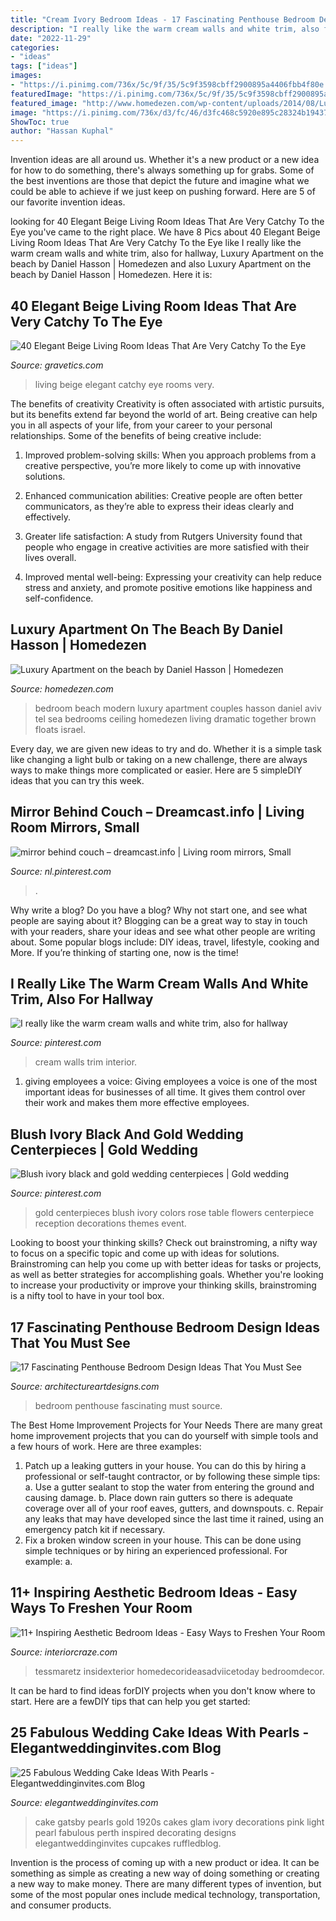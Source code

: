 ```yaml
---
title: "Cream Ivory Bedroom Ideas - 17 Fascinating Penthouse Bedroom Design Ideas That You Must See"
description: "I really like the warm cream walls and white trim, also for hallway"
date: "2022-11-29"
categories:
- "ideas"
tags: ["ideas"]
images:
- "https://i.pinimg.com/736x/5c/9f/35/5c9f3598cbff2900895a4406fbb4f80e.jpg"
featuredImage: "https://i.pinimg.com/736x/5c/9f/35/5c9f3598cbff2900895a4406fbb4f80e.jpg"
featured_image: "http://www.homedezen.com/wp-content/uploads/2014/08/Luxury-Apartment-on-the-beach-by-Daniel-Hasson-06.jpg"
image: "https://i.pinimg.com/736x/d3/fc/46/d3fc468c5920e895c28324b194370993--cream-walls-white-trim.jpg"
ShowToc: true
author: "Hassan Kuphal"
---
```



Invention ideas are all around us. Whether it's a new product or a new idea for how to do something, there's always something up for grabs. Some of the best inventions are those that depict the future and imagine what we could be able to achieve if we just keep on pushing forward. Here are 5 of our favorite invention ideas.

	

		
looking for 40 Elegant Beige Living Room Ideas That Are Very Catchy To the Eye you've came to the right place. We have 8 Pics about 40 Elegant Beige Living Room Ideas That Are Very Catchy To the Eye like I really like the warm cream walls and white trim, also for hallway, Luxury Apartment on the beach by Daniel Hasson | Homedezen and also Luxury Apartment on the beach by Daniel Hasson | Homedezen. Here it is:
		
    
## 40 Elegant Beige Living Room Ideas That Are Very Catchy To The Eye

<img loading=lazy src="http://www.gravetics.com/wp-content/uploads/2017/09/Beige-and-brown-living-room-decorating-ideas.jpg" onerror="this.onerror=null;this.src='https://tse2.mm.bing.net/th?id=OIP.s4ExyKjxt7Idm5FKHglWegHaJ4&amp;pid=15.1';" alt="40 Elegant Beige Living Room Ideas That Are Very Catchy To the Eye">

_Source: gravetics.com_

>living beige elegant catchy eye rooms very. 

	

The benefits of creativity
Creativity is often associated with artistic pursuits, but its benefits extend far beyond the world of art. Being creative can help you in all aspects of your life, from your career to your personal relationships.
Some of the benefits of being creative include:

1. Improved problem-solving skills: When you approach problems from a creative perspective, you’re more likely to come up with innovative solutions.

2. Enhanced communication abilities: Creative people are often better communicators, as they’re able to express their ideas clearly and effectively.

3. Greater life satisfaction: A study from Rutgers University found that people who engage in creative activities are more satisfied with their lives overall.

4. Improved mental well-being: Expressing your creativity can help reduce stress and anxiety, and promote positive emotions like happiness and self-confidence.

    
## Luxury Apartment On The Beach By Daniel Hasson | Homedezen

<img loading=lazy src="http://www.homedezen.com/wp-content/uploads/2014/08/Luxury-Apartment-on-the-beach-by-Daniel-Hasson-06.jpg" onerror="this.onerror=null;this.src='https://tse1.mm.bing.net/th?id=OIP.5c-1qAfTYmbHXNju3PaD8QHaEL&amp;pid=15.1';" alt="Luxury Apartment on the beach by Daniel Hasson | Homedezen">

_Source: homedezen.com_

>bedroom beach modern luxury apartment couples hasson daniel aviv tel sea bedrooms ceiling homedezen living dramatic together brown floats israel. 

	

Every day, we are given new ideas to try and do. Whether it is a simple task like changing a light bulb or taking on a new challenge, there are always ways to make things more complicated or easier. Here are 5 simpleDIY ideas that you can try this week.

    
## Mirror Behind Couch – Dreamcast.info | Living Room Mirrors, Small

<img loading=lazy src="https://i.pinimg.com/736x/5c/9f/35/5c9f3598cbff2900895a4406fbb4f80e.jpg" onerror="this.onerror=null;this.src='https://tse3.mm.bing.net/th?id=OIP.Bp4_9McVX-JrQGYM_kuK8gHaFj&amp;pid=15.1';" alt="mirror behind couch – dreamcast.info | Living room mirrors, Small">

_Source: nl.pinterest.com_

>. 

	

Why write a blog?
Do you have a blog? Why not start one, and see what people are saying about it? Blogging can be a great way to stay in touch with your readers, share your ideas and see what other people are writing about. Some popular blogs include: DIY ideas, travel, lifestyle, cooking and More. If you’re thinking of starting one, now is the time!

    
## I Really Like The Warm Cream Walls And White Trim, Also For Hallway

<img loading=lazy src="https://i.pinimg.com/736x/d3/fc/46/d3fc468c5920e895c28324b194370993--cream-walls-white-trim.jpg" onerror="this.onerror=null;this.src='https://tse4.mm.bing.net/th?id=OIP.RbEnYAD1KLkjYpHxJWYZtgHaJ3&amp;pid=15.1';" alt="I really like the warm cream walls and white trim, also for hallway">

_Source: pinterest.com_

>cream walls trim interior. 

	

1. giving employees a voice: Giving employees a voice is one of the most important ideas for businesses of all time. It gives them control over their work and makes them more effective employees.

    
## Blush Ivory Black And Gold Wedding Centerpieces | Gold Wedding

<img loading=lazy src="https://i.pinimg.com/736x/d0/df/31/d0df31ad05d3cc95a44b37192031c2ba--tiffany-wedding-wedding-gold.jpg" onerror="this.onerror=null;this.src='https://tse1.mm.bing.net/th?id=OIP.V5DFT8Wq3RVqvXCvcyq9TQHaLI&amp;pid=15.1';" alt="Blush ivory black and gold wedding centerpieces | Gold wedding">

_Source: pinterest.com_

>gold centerpieces blush ivory colors rose table flowers centerpiece reception decorations themes event. 

	

Looking to boost your thinking skills? Check out brainstroming, a nifty way to focus on a specific topic and come up with ideas for solutions. Brainstroming can help you come up with better ideas for tasks or projects, as well as better strategies for accomplishing goals. Whether you're looking to increase your productivity or improve your thinking skills, brainstroming is a nifty tool to have in your tool box.

    
## 17 Fascinating Penthouse Bedroom Design Ideas That You Must See

<img loading=lazy src="https://www.architectureartdesigns.com/wp-content/uploads/2015/07/36.jpg" onerror="this.onerror=null;this.src='https://tse3.mm.bing.net/th?id=OIP.RjbOmdCUrylfOLhcOI8vkAHaE6&amp;pid=15.1';" alt="17 Fascinating Penthouse Bedroom Design Ideas That You Must See">

_Source: architectureartdesigns.com_

>bedroom penthouse fascinating must source. 

	

The Best Home Improvement Projects for Your Needs
There are many great home improvement projects that you can do yourself with simple tools and a few hours of work. Here are three examples: 
1. Patch up a leaking gutters in your house. You can do this by hiring a professional or self-taught contractor, or by following these simple tips: 
a. Use a gutter sealant to stop the water from entering the ground and causing damage. 
b. Place down rain gutters so there is adequate coverage over all of your roof eaves, gutters, and downspouts. 
c. Repair any leaks that may have developed since the last time it rained, using an emergency patch kit if necessary.
2. Fix a broken window screen in your house. This can be done using simple techniques or by hiring an experienced professional. For example: 
a.

    
## 11+ Inspiring Aesthetic Bedroom Ideas - Easy Ways To Freshen Your Room

<img loading=lazy src="https://interiorcraze.com/wp-content/uploads/2020/07/aesthetic-bedroom-ideas9-e1595915776401.jpg" onerror="this.onerror=null;this.src='https://tse1.mm.bing.net/th?id=OIP.qlEvPWbzky6whbvHVxNpxQHaJ3&amp;pid=15.1';" alt="11+ Inspiring Aesthetic Bedroom Ideas - Easy Ways to Freshen Your Room">

_Source: interiorcraze.com_

>tessmaretz insidexterior homedecorideasadviicetoday bedroomdecor. 

	

It can be hard to find ideas forDIY projects when you don't know where to start. Here are a fewDIY tips that can help you get started: 

    
## 25 Fabulous Wedding Cake Ideas With Pearls - Elegantweddinginvites.com Blog

<img loading=lazy src="https://www.elegantweddinginvites.com/wedding-blog/wp-content/uploads/2015/12/Gatsby-themmed-gold-and-ivory-wedding-cake.jpg" onerror="this.onerror=null;this.src='https://tse3.mm.bing.net/th?id=OIP.IdQWDS-T5d4fXdyGP79tLgHaLG&amp;pid=15.1';" alt="25 Fabulous Wedding Cake Ideas With Pearls - Elegantweddinginvites.com Blog">

_Source: elegantweddinginvites.com_

>cake gatsby pearls gold 1920s cakes glam ivory decorations pink light pearl fabulous perth inspired decorating designs elegantweddinginvites cupcakes ruffledblog. 

	

Invention is the process of coming up with a new product or idea. It can be something as simple as creating a new way of doing something or creating a new way to make money. There are many different types of invention, but some of the most popular ones include medical technology, transportation, and consumer products.

